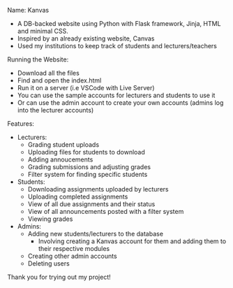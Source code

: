 Name: Kanvas
- A DB-backed website using Python with Flask framework, Jinja, HTML and minimal CSS.
- Inspired by an already existing website, Canvas
- Used my institutions to keep track of students and lecturers/teachers

Running the Website:
- Download all the files
- Find and open the index.html
- Run it on a server (i.e VSCode with Live Server)
- You can use the sample accounts for lecturers and students to use it
- Or can use the admin account to create your own accounts (admins log into the lecturer accounts)

Features:
- Lecturers:
  - Grading student uploads
  - Uploading files for students to download
  - Adding annoucements
  - Grading submissions and adjusting grades
  - Filter system for finding specific students
- Students:
  - Downloading assignments uploaded by lecturers
  - Uploading completed assignments
  - View of all due assignments and their status
  - View of all announcements posted with a filter system
  - Viewing grades
- Admins:
  - Adding new students/lecturers to the database
    - Involving creating a Kanvas account for them and adding them to their respective modules
  - Creating other admin accounts
  - Deleting users
 
Thank you for trying out my project!
